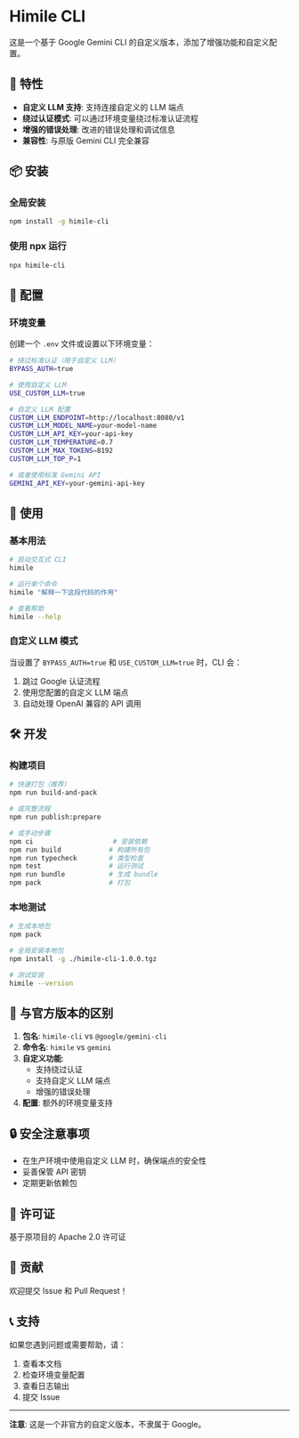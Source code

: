 # Himile CLI

这是一个基于 Google Gemini CLI 的自定义版本，添加了增强功能和自定义配置。

## 🚀 特性

- **自定义 LLM 支持**: 支持连接自定义的 LLM 端点
- **绕过认证模式**: 可以通过环境变量绕过标准认证流程
- **增强的错误处理**: 改进的错误处理和调试信息
- **兼容性**: 与原版 Gemini CLI 完全兼容

## 📦 安装

### 全局安装

```bash
npm install -g himile-cli
```

### 使用 npx 运行

```bash
npx himile-cli
```

## 🔧 配置

### 环境变量

创建一个 `.env` 文件或设置以下环境变量：

```bash
# 绕过标准认证（用于自定义 LLM）
BYPASS_AUTH=true

# 使用自定义 LLM
USE_CUSTOM_LLM=true

# 自定义 LLM 配置
CUSTOM_LLM_ENDPOINT=http://localhost:8080/v1
CUSTOM_LLM_MODEL_NAME=your-model-name
CUSTOM_LLM_API_KEY=your-api-key
CUSTOM_LLM_TEMPERATURE=0.7
CUSTOM_LLM_MAX_TOKENS=8192
CUSTOM_LLM_TOP_P=1

# 或者使用标准 Gemini API
GEMINI_API_KEY=your-gemini-api-key
```

## 🚀 使用

### 基本用法

```bash
# 启动交互式 CLI
himile

# 运行单个命令
himile "解释一下这段代码的作用"

# 查看帮助
himile --help
```

### 自定义 LLM 模式

当设置了 `BYPASS_AUTH=true` 和 `USE_CUSTOM_LLM=true` 时，CLI 会：

1. 跳过 Google 认证流程
2. 使用您配置的自定义 LLM 端点
3. 自动处理 OpenAI 兼容的 API 调用

## 🛠️ 开发

### 构建项目

```bash
# 快速打包（推荐）
npm run build-and-pack

# 或完整流程
npm run publish:prepare

# 或手动步骤
npm ci                    # 安装依赖
npm run build            # 构建所有包
npm run typecheck        # 类型检查
npm test                 # 运行测试
npm run bundle           # 生成 bundle
npm pack                 # 打包
```

### 本地测试

```bash
# 生成本地包
npm pack

# 全局安装本地包
npm install -g ./himile-cli-1.0.0.tgz

# 测试安装
himile --version
```

## 📝 与官方版本的区别

1. **包名**: `himile-cli` vs `@google/gemini-cli`
2. **命令名**: `himile` vs `gemini`
3. **自定义功能**: 
   - 支持绕过认证
   - 支持自定义 LLM 端点
   - 增强的错误处理
4. **配置**: 额外的环境变量支持

## 🔒 安全注意事项

- 在生产环境中使用自定义 LLM 时，确保端点的安全性
- 妥善保管 API 密钥
- 定期更新依赖包

## 📄 许可证

基于原项目的 Apache 2.0 许可证

## 🤝 贡献

欢迎提交 Issue 和 Pull Request！

## 📞 支持

如果您遇到问题或需要帮助，请：

1. 查看本文档
2. 检查环境变量配置
3. 查看日志输出
4. 提交 Issue

---

**注意**: 这是一个非官方的自定义版本，不隶属于 Google。
